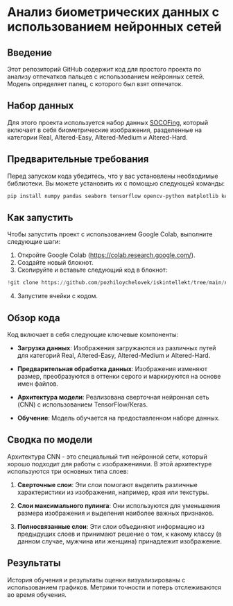 # Анализ биометрических данных с использованием нейронных сетей

## Введение
Этот репозиторий GitHub содержит код для простого проекта по анализу отпечатков пальцев с использованием нейронных сетей. Модель определяет палец, с которого был взят отпечаток.
## Набор данных
Для этого проекта используется набор данных [SOCOFing](https://www.kaggle.com/datasets/ruizgara/socofing), который включает в себя биометрические изображения, разделенные на категории Real, Altered-Easy, Altered-Medium и Altered-Hard.

## Предварительные требования
Перед запуском кода убедитесь, что у вас установлены необходимые библиотеки. Вы можете установить их с помощью следующей команды:
```bash
pip install numpy pandas seaborn tensorflow opencv-python matplotlib keras
```

## Как запустить
Чтобы запустить проект с использованием Google Colab, выполните следующие шаги:

1. Откройте Google Colab (https://colab.research.google.com/).
2. Создайте новый блокнот.
3. Скопируйте и вставьте следующий код в блокнот:

```python
!git clone https://github.com/pozhiloychelovek/iskintellekt/tree/main/лаб%203.git

```

4. Запустите ячейки с кодом.

## Обзор кода
Код включает в себя следующие ключевые компоненты:

- **Загрузка данных**: Изображения загружаются из различных путей для категорий Real, Altered-Easy, Altered-Medium и Altered-Hard.

- **Предварительная обработка данных**: Изображения изменяют размер, преобразуются в оттенки серого и маркируются на основе имен файлов.

- **Архитектура модели**: Реализована сверточная нейронная сеть (CNN) с использованием TensorFlow/Keras.

- **Обучение**: Модель обучается на предоставленном наборе данных.


## Сводка по модели
Архитектура CNN - это специальный тип нейронной сети, который хорошо подходит для работы с изображениями. В этой архитектуре используются три основных типа слоев:

1. **Сверточные слои**: Эти слои помогают выделить различные характеристики из изображения, например, края или текстуры.

2. **Слои максимального пулинга**: Они используются для уменьшения размера изображения и выделения наиболее важных признаков.

3. **Полносвязанные слои**: Эти слои объединяют информацию из предыдущих слоев и принимают решение о том, к какому классу (в данном случае, мужчина или женщина) принадлежит изображение.

## Результаты
История обучения и результаты оценки визуализированы с использованием графиков. Метрики точности и потерь отслеживаются во время обучения.
